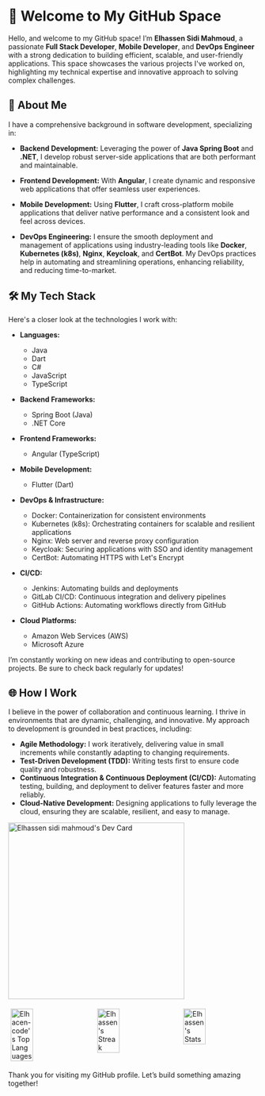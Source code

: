 # 👋 Welcome to My GitHub Space

Hello, and welcome to my GitHub space! I’m **Elhassen Sidi Mahmoud**, a passionate **Full Stack Developer**, **Mobile Developer**, and **DevOps Engineer** with a strong dedication to building efficient, scalable, and user-friendly applications. This space showcases the various projects I've worked on, highlighting my technical expertise and innovative approach to solving complex challenges.

## 🌟 About Me

I have a comprehensive background in software development, specializing in:

- **Backend Development:** Leveraging the power of **Java Spring Boot** and **.NET**, I develop robust server-side applications that are both performant and maintainable.
  
- **Frontend Development:** With **Angular**, I create dynamic and responsive web applications that offer seamless user experiences.

- **Mobile Development:** Using **Flutter**, I craft cross-platform mobile applications that deliver native performance and a consistent look and feel across devices.

- **DevOps Engineering:** I ensure the smooth deployment and management of applications using industry-leading tools like **Docker**, **Kubernetes (k8s)**, **Nginx**, **Keycloak**, and **CertBot**. My DevOps practices help in automating and streamlining operations, enhancing reliability, and reducing time-to-market.

## 🛠️ My Tech Stack

Here's a closer look at the technologies I work with:

- **Languages:** 
  - Java
  - Dart
  - C#
  - JavaScript
  - TypeScript

- **Backend Frameworks:**
  - Spring Boot (Java)
  - .NET Core

- **Frontend Frameworks:**
  - Angular (TypeScript)
  
- **Mobile Development:**
  - Flutter (Dart)

- **DevOps & Infrastructure:**
  - Docker: Containerization for consistent environments
  - Kubernetes (k8s): Orchestrating containers for scalable and resilient applications
  - Nginx: Web server and reverse proxy configuration
  - Keycloak: Securing applications with SSO and identity management
  - CertBot: Automating HTTPS with Let's Encrypt

- **CI/CD:**
  - Jenkins: Automating builds and deployments
  - GitLab CI/CD: Continuous integration and delivery pipelines
  - GitHub Actions: Automating workflows directly from GitHub

- **Cloud Platforms:**
  - Amazon Web Services (AWS)
  - Microsoft Azure

I’m constantly working on new ideas and contributing to open-source projects. Be sure to check back regularly for updates!

## 🌐 How I Work

I believe in the power of collaboration and continuous learning. I thrive in environments that are dynamic, challenging, and innovative. My approach to development is grounded in best practices, including:

- **Agile Methodology:** I work iteratively, delivering value in small increments while constantly adapting to changing requirements.
- **Test-Driven Development (TDD):** Writing tests first to ensure code quality and robustness.
- **Continuous Integration & Continuous Deployment (CI/CD):** Automating testing, building, and deployment to deliver features faster and more reliably.
- **Cloud-Native Development:** Designing applications to fully leverage the cloud, ensuring they are scalable, resilient, and easy to manage.

<a href="https://app.daily.dev/elhassen"><img src="https://api.daily.dev/devcards/v2/lYhxzc4VixB70EbofxTes.png?type=default&r=c8d" width="356" alt="Elhassen sidi mahmoud's Dev Card"/></a>       

<div style="display: flex; flex-wrap: wrap; justify-content: space-between; margin: 0 auto; width: max-content;">
    <img src="[https://github-readme-stats.vercel.app/api/top-langs/?username=Elhacen-code&theme=monokai&show_icons=true&hide_border=false&layout=compact](https://github-readme-streak-stats.herokuapp.com/?user=Elhacen-code&theme=monokai&hide_border=false)" alt="Elhacen-code's Top Languages" style="width: calc(33.33% - 10px); margin: 5px;">
    <img src="[https://github-readme-streak-stats.herokuapp.com/?user=Elhacen-code&theme=monokai&hide_border=false](https://github-readme-stats.vercel.app/api/top-langs/?username=Elhacen-code&theme=monokai&show_icons=true&hide_border=false&layout=compact)" alt="Elhassen's Streak" style="width: calc(33.33% - 10px); margin: 5px;">
    <img src="https://github-readme-stats.vercel.app/api?username=Elhacen-code&theme=monokai&show_icons=true&hide_border=false&count_private=true" alt="Elhassen's Stats" style="width: calc(33.33% - 10px); margin: 5px;">
  </div>

Thank you for visiting my GitHub profile. Let’s build something amazing together!
